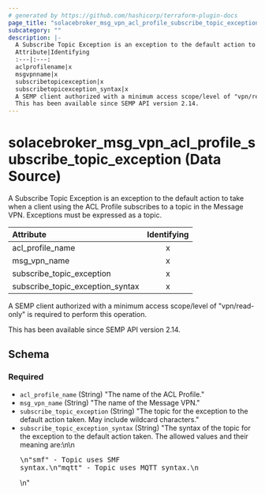 ```yaml
---
# generated by https://github.com/hashicorp/terraform-plugin-docs
page_title: "solacebroker_msg_vpn_acl_profile_subscribe_topic_exception Data Source - solacebroker"
subcategory: ""
description: |-
  A Subscribe Topic Exception is an exception to the default action to take when a client using the ACL Profile subscribes to a topic in the Message VPN. Exceptions must be expressed as a topic.
  Attribute|Identifying
  :---|:---:
  aclprofilename|x
  msgvpnname|x
  subscribetopicexception|x
  subscribetopicexception_syntax|x
  A SEMP client authorized with a minimum access scope/level of "vpn/read-only" is required to perform this operation.
  This has been available since SEMP API version 2.14.
---
```


# solacebroker_msg_vpn_acl_profile_subscribe_topic_exception (Data Source)

A Subscribe Topic Exception is an exception to the default action to take when a client using the ACL Profile subscribes to a topic in the Message VPN. Exceptions must be expressed as a topic.


Attribute|Identifying
:---|:---:
acl_profile_name|x
msg_vpn_name|x
subscribe_topic_exception|x
subscribe_topic_exception_syntax|x



A SEMP client authorized with a minimum access scope/level of "vpn/read-only" is required to perform this operation.

This has been available since SEMP API version 2.14.



<!-- schema generated by tfplugindocs -->
## Schema

### Required

- `acl_profile_name` (String) "The name of the ACL Profile."
- `msg_vpn_name` (String) "The name of the Message VPN."
- `subscribe_topic_exception` (String) "The topic for the exception to the default action taken. May include wildcard characters."
- `subscribe_topic_exception_syntax` (String) "The syntax of the topic for the exception to the default action taken. The allowed values and their meaning are:\n\n<pre>\n\"smf\" - Topic uses SMF syntax.\n\"mqtt\" - Topic uses MQTT syntax.\n</pre>\n"
